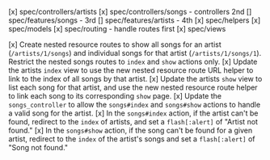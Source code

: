 [x] spec/controllers/artists
[x] spec/controllers/songs - controllers 2nd
[] spec/features/songs - 3rd
[] spec/features/artists - 4th
[x] spec/helpers
[x] spec/models
[x] spec/routing - handle routes first
[x] spec/views


[x] Create nested resource routes to show all songs for an artist (`/artists/1/songs`) and individual songs for that artist (`/artists/1/songs/1`). Restrict the nested songs routes to `index` and `show` actions only.
[x] Update the artists `index` view to use the new nested resource route URL helper to link to the index of all songs by that artist.
[x] Update the artists `show` view to list each song for that artist, and use the new nested resource route helper to link each song to its corresponding `show` page.
[x] Update the `songs_controller` to allow the `songs#index` and `songs#show` actions to handle a valid song for the artist.
[x] In the `songs#index` action, if the artist can't be found, redirect to the `index` of artists, and set a `flash[:alert]` of "Artist not found."
[x] In the `songs#show` action, if the song can't be found for a given artist, redirect to the `index` of the artist's songs and set a
`flash[:alert]` of "Song not found."

